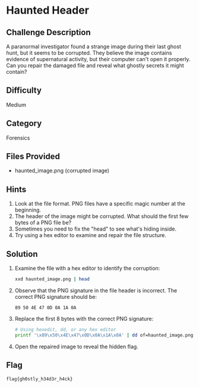 # Haunted Header

## Challenge Description
A paranormal investigator found a strange image during their last ghost hunt, but it seems to be corrupted. They believe the image contains evidence of supernatural activity, but their computer can't open it properly. Can you repair the damaged file and reveal what ghostly secrets it might contain?

## Difficulty
Medium

## Category
Forensics

## Files Provided
- haunted_image.png (corrupted image)

## Hints
1. Look at the file format. PNG files have a specific magic number at the beginning.
2. The header of the image might be corrupted. What should the first few bytes of a PNG file be?
3. Sometimes you need to fix the "head" to see what's hiding inside.
4. Try using a hex editor to examine and repair the file structure.

## Solution
1. Examine the file with a hex editor to identify the corruption:
   ```bash
   xxd haunted_image.png | head
   ```

2. Observe that the PNG signature in the file header is incorrect. The correct PNG signature should be:
   ```
   89 50 4E 47 0D 0A 1A 0A
   ```

3. Replace the first 8 bytes with the correct PNG signature:
   ```bash
   # Using hexedit, dd, or any hex editor
   printf '\x89\x50\x4E\x47\x0D\x0A\x1A\x0A' | dd of=haunted_image.png bs=1 seek=0 count=8 conv=notrunc
   ```

4. Open the repaired image to reveal the hidden flag.

## Flag
```
flag{gh0stly_h34d3r_h4ck}
``` 